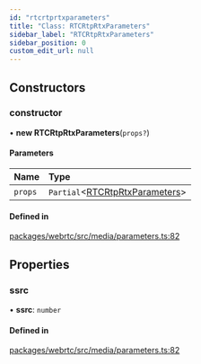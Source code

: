 ```yaml
---
id: "rtcrtprtxparameters"
title: "Class: RTCRtpRtxParameters"
sidebar_label: "RTCRtpRtxParameters"
sidebar_position: 0
custom_edit_url: null
---
```


## Constructors

### constructor

• **new RTCRtpRtxParameters**(`props?`)

#### Parameters

| Name | Type |
| :------ | :------ |
| `props` | `Partial`<[RTCRtpRtxParameters](rtcrtprtxparameters.md)\> |

#### Defined in

[packages/webrtc/src/media/parameters.ts:82](https://github.com/shinyoshiaki/werift-webrtc/blob/9b072fd/packages/webrtc/src/media/parameters.ts#L82)

## Properties

### ssrc

• **ssrc**: `number`

#### Defined in

[packages/webrtc/src/media/parameters.ts:82](https://github.com/shinyoshiaki/werift-webrtc/blob/9b072fd/packages/webrtc/src/media/parameters.ts#L82)
